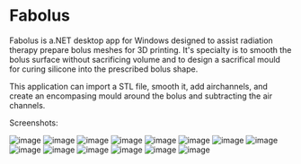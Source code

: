 # Fabolus
Fabolus is a.NET desktop app for Windows designed to assist radiation therapy prepare bolus meshes for 3D printing. It's specialty is to smooth the bolus surface without sacrificing volume and to design a sacrifical mould for curing silicone into the prescribed bolus shape.

This application can import a STL file, smooth it, add airchannels, and create an encompasing mould around the bolus and subtracting the air channels.

Screenshots:

![image](https://github.com/user-attachments/assets/84fe2126-a225-4b09-9ed6-cd850f4ecd80)
![image](https://github.com/user-attachments/assets/1096fdcb-e751-4457-968a-bf72c37d9e32)
![image](https://github.com/user-attachments/assets/86444a51-7646-465a-a592-3002237e778b)
![image](https://github.com/user-attachments/assets/56bb2c10-15aa-4986-8caa-2be11dc53dab)
![image](https://github.com/user-attachments/assets/89bc2319-f65b-4c18-a4d6-780f7911909a)
![image](https://github.com/user-attachments/assets/39a3624a-9779-41bc-8ef2-0230ada2ca11)
![image](https://github.com/user-attachments/assets/e649e678-de63-49be-a2ed-702101955a16)
![image](https://github.com/user-attachments/assets/d01b72a5-8df4-4945-a5f8-29d37484e1de)
![image](https://github.com/user-attachments/assets/6f5acabc-6cba-4772-832a-aaba8253b052)
![image](https://github.com/user-attachments/assets/7440a131-72f8-4b5a-b150-28d960aa07f5)
![image](https://github.com/user-attachments/assets/9e7a6b8b-f359-439b-a74c-71bf0980c4bf)
![image](https://github.com/user-attachments/assets/f5199180-4b84-47cc-99ad-1a46b6e67993)
![image](https://github.com/user-attachments/assets/2363a612-4c3d-42b3-a5f9-db4f399dd60b)
![image](https://github.com/user-attachments/assets/ce8703f7-5a14-4e67-aa72-2a052f538fd4)
